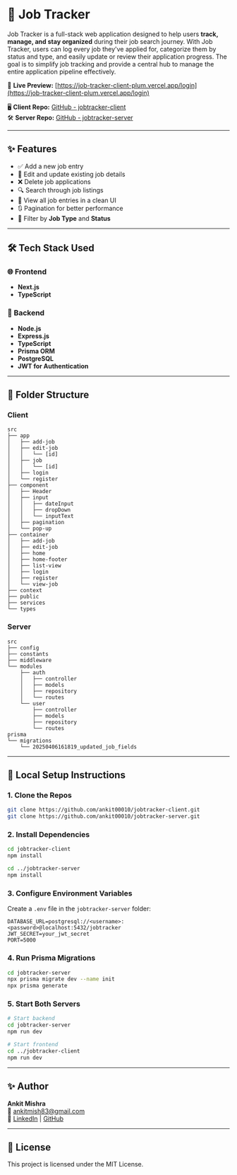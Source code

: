 # 📘 Job Tracker

Job Tracker is a full-stack web application designed to help users **track, manage, and stay organized** during their job search journey. With Job Tracker, users can log every job they've applied for, categorize them by status and type, and easily update or review their application progress. The goal is to simplify job tracking and provide a central hub to manage the entire application pipeline effectively.

🔗 **Live Preview:** [https://job-tracker-client-plum.vercel.app/login](https://job-tracker-client-plum.vercel.app/login)

🖥️ **Client Repo:** [GitHub - jobtracker-client](https://github.com/ankit00010/jobtracker-client.git)  
🛠️ **Server Repo:** [GitHub - jobtracker-server](https://github.com/ankit00010/jobtracker-server.git)

---

## ✨ Features

- ✅ Add a new job entry
- 📝 Edit and update existing job details
- ❌ Delete job applications
- 🔍 Search through job listings
- 📁 View all job entries in a clean UI
- 🔃 Pagination for better performance
- 🧫 Filter by **Job Type** and **Status**

---

## 🛠 Tech Stack Used

### 🌐 Frontend
- **Next.js**
- **TypeScript**

### 📁 Backend
- **Node.js**
- **Express.js**
- **TypeScript**
- **Prisma ORM**
- **PostgreSQL**
- **JWT for Authentication**

---

## 📂 Folder Structure

### Client
```
src
├── app
│   ├── add-job
│   ├── edit-job
│   │   └── [id]
│   ├── job
│   │   └── [id]
│   ├── login
│   └── register
├── component
│   ├── Header
│   ├── input
│   │   ├── dateInput
│   │   ├── dropDown
│   │   └── inputText
│   ├── pagination
│   └── pop-up
├── container
│   ├── add-job
│   ├── edit-job
│   ├── home
│   ├── home-footer
│   ├── list-view
│   ├── login
│   ├── register
│   └── view-job
├── context
├── public
├── services
└── types
```

### Server
```
src
├── config
├── constants
├── middleware
└── modules
    ├── auth
    │   ├── controller
    │   ├── models
    │   ├── repository
    │   └── routes
    └── user
        ├── controller
        ├── models
        ├── repository
        └── routes
prisma
└── migrations
    └── 20250406161819_updated_job_fields
```

---

## 🥪 Local Setup Instructions

### 1. Clone the Repos
```bash
git clone https://github.com/ankit00010/jobtracker-client.git
git clone https://github.com/ankit00010/jobtracker-server.git
```

### 2. Install Dependencies
```bash
cd jobtracker-client
npm install

cd ../jobtracker-server
npm install
```

### 3. Configure Environment Variables
Create a `.env` file in the `jobtracker-server` folder:
```env
DATABASE_URL=postgresql://<username>:<password>@localhost:5432/jobtracker
JWT_SECRET=your_jwt_secret
PORT=5000
```

### 4. Run Prisma Migrations
```bash
cd jobtracker-server
npx prisma migrate dev --name init
npx prisma generate
```

### 5. Start Both Servers
```bash
# Start backend
cd jobtracker-server
npm run dev

# Start frontend
cd ../jobtracker-client
npm run dev
```

---

## ✨ Author

**Ankit Mishra**  
📧 ankitmish83@gmail.com  
🔗 [LinkedIn](https://linkedin.com/in/ankit00010) | [GitHub](https://github.com/ankit00010)

---

## 📄 License

This project is licensed under the MIT License.


